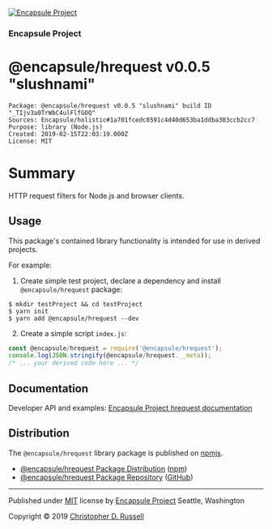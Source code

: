 [![Encapsule Project](https://encapsule.io/images/blue-burst-encapsule.io-icon-72x72.png "Encapsule Project")](https://encapsule.io)

### Encapsule Project

# @encapsule/hrequest v0.0.5 "slushnami"

```
Package: @encapsule/hrequest v0.0.5 "slushnami" build ID "_TIjv3a0TrWbC4ulFlfGOQ"
Sources: Encapsule/holistic#1a701fcedc8591c4d40d653ba1ddba383ccb2cc7
Purpose: library (Node.js)
Created: 2019-02-15T22:03:19.000Z
License: MIT
```

# Summary

HTTP request filters for Node.js and browser clients.

## Usage

This package's contained library functionality is intended for use in derived projects.

For example:

1. Create simple test project, declare a dependency and install `@encapsule/hrequest` package:

```
$ mkdir testProject && cd testProject
$ yarn init
$ yarn add @encapsule/hrequest --dev
```

2. Create a simple script `index.js`:

```JavaScript
const @encapsule/hrequest = require('@encapsule/hrequest');
console.log(JSON.stringify(@encapsule/hrequest.__meta));
/* ... your derived code here ... */
```

## Documentation

Developer API and examples: [Encapsule Project hrequest documentation](https://encapsule.io/docs/hrequest)

## Distribution

The `@encapsule/hrequest` library package is published on [npmjs](https://npmjs.com).

- [@encapsule/hrequest Package Distribution](https://npmjs.com/package/@encapsule/hrequest/v/0.0.5) ([npm](https://www.npmjs.com/~chrisrus))
- [@encapsule/hrequest Package Repository](https://github.com/Encapsule/@encapsule/hrequest) ([GitHub](https://github.com/Encapsule))

<hr>

Published under [MIT](LICENSE) license by [Encapsule Project](https://encapsule.io) Seattle, Washington

Copyright &copy; 2019 [Christopher D. Russell](http://chrisrussell.net)